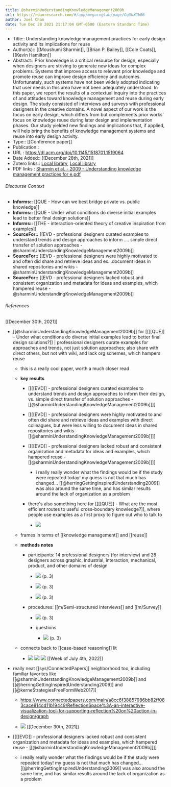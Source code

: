 ```yaml
---
title: @sharminUnderstandingKnowledgeManagement2009b
url: https://roamresearch.com/#/app/megacoglab/page/Gq3UXGbB6
author: Joel Chan
date: Tue Dec 28 2021 21:17:04 GMT-0500 (Eastern Standard Time)
---
```


- Title:: Understanding knowledge management practices for early design activity and its implications for reuse
- Author(s):: [[Moushumi Sharmin]], [[Brian P. Bailey]], [[Cole Coats]], [[Kevin Hamilton]]
- Abstract:: Prior knowledge is a critical resource for design, especially when designers are striving to generate new ideas for complex problems. Systems that improve access to relevant prior knowledge and promote reuse can improve design efficiency and outcomes. Unfortunately, such systems have not been widely adopted indicating that user needs in this area have not been adequately understood. In this paper, we report the results of a contextual inquiry into the practices of and attitudes toward knowledge management and reuse during early design. The study consisted of interviews and surveys with professional designers in the creative domains. A novel aspect of our work is the focus on early design, which differs from but complements prior works’ focus on knowledge reuse during later design and implementation phases. Our study yielded new findings and implications that, if applied, will help bring the benefits of knowledge management systems and reuse into early design activity.
- Type:: [[Conference paper]]
- Publication::
- URL : https://dl.acm.org/doi/10.1145/1518701.1519064
- Date Added:: [[December 28th, 2021]]
- Zotero links:: [Local library](zotero://select/groups/2451508/items/8FZXGMXP), [Local library](https://www.zotero.org/groups/2451508/items/8FZXGMXP)
- PDF links : [Sharmin et al. - 2009 - Understanding knowledge management practices for e.pdf](zotero://open-pdf/groups/2451508/items/NIIHNUEQ)

###### Discourse Context

- **Informs::** [[QUE - How can we best bridge private vs. public knowledge]]
- **Informs::** [[QUE - Under what conditions do diverse initial examples lead to better final design solutions]]
- **Informs::** [[THE - interaction-oriented theory of creative inspiration from examples]]
- **SourceFor::** [[EVD - professional designers curated examples to understand trends and design approaches to inform .... simple direct transfer of solution approaches - @sharminUnderstandingKnowledgeManagement2009b]]
- **SourceFor::** [[EVD - professional designers were highly motivated to and often did share and retrieve ideas and ex...document ideas in shared repositories and wikis - @sharminUnderstandingKnowledgeManagement2009b]]
- **SourceFor::** [[EVD - professional designers lacked robust and consistent organization and metadata for ideas and examples, which hampered reuse - @sharminUnderstandingKnowledgeManagement2009b]]

###### References

[[December 30th, 2021]]

- [[@sharminUnderstandingKnowledgeManagement2009b]] for [[[[QUE]] - Under what conditions do diverse initial examples lead to better final design solutions?]] | professional designers curate examples for approaches and trends, not just solution approaches; also share with direct others, but not with wiki, and lack org schemes, which hampers reuse

    - this is a really cool paper, worth a much closer read

    - **key results**

        - [[[[EVD]] - professional designers curated examples to understand trends and design approaches to inform their design, vs. simple direct transfer of solution approaches - [[@sharminUnderstandingKnowledgeManagement2009b]]]]

        - [[[[EVD]] - professional designers were highly motivated to and often did share and retrieve ideas and examples with direct colleagues, but were less willing to document ideas in shared repositories and wikis - [[@sharminUnderstandingKnowledgeManagement2009b]]]]

        - [[[[EVD]] - professional designers lacked robust and consistent organization and metadata for ideas and examples, which hampered reuse - [[@sharminUnderstandingKnowledgeManagement2009b]]]]

            - i really really wonder what the findings would be if the study were repeated today! my guess is not that much has changed... [[@herringGettingInspiredUnderstanding2009]] was also around the same time, and has similar results around the lack of organization as a problem

        - there's also something here for [[[[QUE]] - What are the most efficient routes to useful cross-boundary knowledge?]], where people use examples as a first proxy to figure out who to talk to

            - ![](https://firebasestorage.googleapis.com/v0/b/firescript-577a2.appspot.com/o/imgs%2Fapp%2Fmegacoglab%2FTDsCDm0Gtu.png?alt=media&token=f0e359a5-66fd-4bb2-9300-ccfb2e50d26c)

    - frames in terms of [[knowledge management]] and [[reuse]]

    - **methods notes**

        - participants: 14 professional designers (for interview) and 28 designers across graphic, industrial, interaction, mechanical, product, and other domains of design

            - ![](https://firebasestorage.googleapis.com/v0/b/firescript-577a2.appspot.com/o/imgs%2Fapp%2Fmegacoglab%2FpjlNtiHIDT.png?alt=media&token=ad78b8a4-9b16-4bd0-97d5-98725fe55af8) (p. 3)

            - ![](https://firebasestorage.googleapis.com/v0/b/firescript-577a2.appspot.com/o/imgs%2Fapp%2Fmegacoglab%2FVReZ100sn5.png?alt=media&token=1db4f2ac-bbe7-4941-961e-9dece41815fa) (p. 3)

            - ![](https://firebasestorage.googleapis.com/v0/b/firescript-577a2.appspot.com/o/imgs%2Fapp%2Fmegacoglab%2FS-Zrxe-iCO.png?alt=media&token=8ef14bfd-8af4-4045-9070-3d5430ba0e1f) (p. 3)

        - procedures: [[m/Semi-structured interviews]] and [[m/Survey]]

            - ![](https://firebasestorage.googleapis.com/v0/b/firescript-577a2.appspot.com/o/imgs%2Fapp%2Fmegacoglab%2FFJt5mXsq8u.png?alt=media&token=0d2b6a75-dbcd-415f-899f-2b430a16f745) (p. 3)

            - questions

                - ![](https://firebasestorage.googleapis.com/v0/b/firescript-577a2.appspot.com/o/imgs%2Fapp%2Fmegacoglab%2FHYdbpTvc9z.png?alt=media&token=29227a72-60b4-46ea-a898-055773220f64) (p. 3)

    - connects back to [[case-based reasoning]] lit

        - ![](https://firebasestorage.googleapis.com/v0/b/firescript-577a2.appspot.com/o/imgs%2Fapp%2Fmegacoglab%2FKaBD1bU-mY.png?alt=media&token=b567dd6f-f6d0-41f8-b073-fae146fa331c)
![](https://firebasestorage.googleapis.com/v0/b/firescript-577a2.appspot.com/o/imgs%2Fapp%2Fmegacoglab%2F-8W08C7exl.png?alt=media&token=8976d93a-5060-482b-808d-27708be5ed38)
![](https://firebasestorage.googleapis.com/v0/b/firescript-577a2.appspot.com/o/imgs%2Fapp%2Fmegacoglab%2FpPoCyUF988.png?alt=media&token=7038c597-85a6-43fa-ba53-e41c6be4c750)
[[Week of July 4th, 2022]]

- really neat [[sys/ConnectedPapers]] neighborhood too, including familiar favorites like [[@sharminUnderstandingKnowledgeManagement2009b]] and [[@herringGettingInspiredUnderstanding2009]] and [[@kerneStrategiesFreeFormWeb2017]]

    - https://www.connectedpapers.com/main/a8cc6f38857986bb82ff083cace814cd11b19449/ReflectionSpace%3A-an-interactive-visualization-tool-for-supporting-reflection%20on%20action-in-design/graph

    - ![](https://firebasestorage.googleapis.com/v0/b/firescript-577a2.appspot.com/o/imgs%2Fapp%2Fmegacoglab%2Fk7ZbZ1_9Uv.57.47.gif?alt=media&token=11a6a742-96da-454f-b25b-111834e9bd55)
[[December 30th, 2021]]

- [[[[EVD]] - professional designers lacked robust and consistent organization and metadata for ideas and examples, which hampered reuse - [[@sharminUnderstandingKnowledgeManagement2009b]]]]

    - i really really wonder what the findings would be if the study were repeated today! my guess is not that much has changed... [[@herringGettingInspiredUnderstanding2009]] was also around the same time, and has similar results around the lack of organization as a problem
